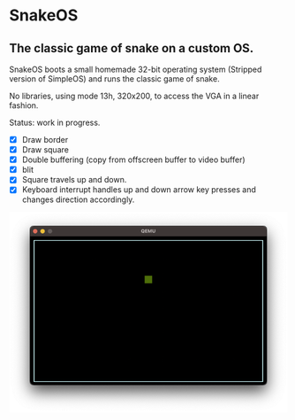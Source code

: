 # SnakeOS

## The classic game of snake on a custom OS.

SnakeOS boots a small homemade 32-bit operating system (Stripped version of SimpleOS) and runs the classic game of snake.

No libraries, using mode 13h, 320x200, to access the VGA in a linear fashion.

Status: work in progress.
* [x] Draw border 
* [x] Draw square 
* [x] Double buffering (copy from offscreen buffer to video buffer)
* [x] blit 
* [x] Square travels up and down.
* [x] Keyboard interrupt handles up and down arrow key presses and changes direction accordingly. 

![qemu screenshot](QEMU-screenshot.png)